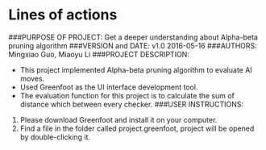 # Lines of actions
###PURPOSE OF PROJECT: 
	Get a deeper understanding about Alpha-beta pruning algorithm
###VERSION and DATE: 
	v1.0 2016-05-16
###AUTHORS: 
	Mingxiao Guo, Miaoyu Li
###PROJECT DESCRIPTION:
* This project implemented Alpha-beta pruning algorithm to evaluate AI moves.
* Used Greenfoot as the UI interface development tool.
* The evaluation function for this project is to calculate the sum of distance which between every checker.
###USER INSTRUCTIONS:
1. Please download Greenfoot and install it on your computer.
2. Find a file in the folder called project.greenfoot, project will be opened by double-clicking it.

